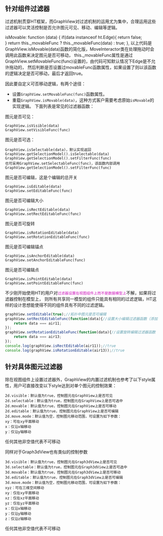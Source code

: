 ## 针对组件过滤器
过滤机制贯穿HT框架，而GraphView对过滤机制的运用尤为集中，合理运用这些过滤器可以灵活控制是否允许图元可见、移动、编辑等逻辑。

isMovable: function (data) {
    if(data instanceof ht.Edge){
        return false;                
    }
    return this._movableFunc ? this._movableFunc(data) : true;
},
以上代码是GraphView.isMovable(data)函数的简化版，MoveInteractor类在处理拖动时会调用此函数来决定图元是否可移动， this._movableFunc属性是通过GraphView.setMovableFunc(func)设置的，由代码可知默认情况下Edge是不允许拖动的， 然后判断是否设置过movableFunc函数属性，如果设置了则以该函数的逻辑决定是否可移动，最后才返回true。

因此要自定义可否移动逻辑，有两个途径：

* 设置`GraphView.setMovableFunc(func)`函数属性。
* 重载`GraphView.isMovable(data)`，这种方式客户需要考虑原始`isMovable`的实现逻辑。
下面列表是常见的过滤器函数：

图元是否可见：

    GraphView.isVisible(data)
    GraphView.setVisibleFunc(func)
图元是否可选：

    GraphView.isSelectable(data)，默认实现返回GraphView.getSelectionModel().isSelectable(data)
    GraphView.getSelectionModel().setFilterFunc(func)
    也可采用GraphView.setSelectableFunc(func)，该函数内部调用GraphView.getSelectionModel().setFilterFunc(func)
图元是否可编辑，这是个编辑的总开关

    GraphView.isEditable(data)
    GraphView.setEditableFunc(func)
图元是否可编辑大小

    GraphView.isRectEditable(data)
    GraphView.setRectEditableFunc(func)
图元是否可旋转

    GraphView.isRotationEditable(data)
    GraphView.setRotationEditableFunc(func)
图元是否可编辑锚点

    GraphView.isAnchorEditable(data)
    GraphView.setAnchorEditableFunc(func)
图元是否可编辑点

    GraphView.isPointEditable(data)
    GraphView.setPointEditableFunc(func)

不少刚开始使用HT的用户对<code><font color=#ce15bd>过滤器设置在视图组件上而不是数据模型上</font></code>不解，如果将过滤器控制在模型上， 则所有共享同一模型的组件只能具有相同的过滤逻辑，HT这样的设计思想能使得不同的组件具有不同的过滤逻辑。

```javascript
graphView.setEditable(true);//拓扑中图元是否可编辑
graphView.setRectEditableFunc(function(data){//设置大小编辑过滤器函数（添加大小编辑功能）
    return data === air11;
});
graphView.setRotationEditableFunc(function(data){//设置旋转编辑过滤器函数（添加旋转功能）
    return data === air13;
});
console.log(graphView.isRectEditable(air11));//true
console.log(graphView.isRotationEditable(air13));//true
```

## 针对具体图元过滤器

除在视图组件上设置过滤器外，GraphView的内置过滤机制也参考了以下style属性，用户可直接改变以下style达到对单个图元的控制效果：

    2d.visible：默认值为true，控制图元在GraphView上是否可见
    2d.selectable：默认值为true，控制图元在GraphView上是否可选中
    2d.movable：默认值为true，控制图元在GraphView上是否可移动
    2d.editable：默认值为true，控制图元在GraphView上是否可编辑
    2d.move.mode：默认值为空，控制图元移动范围，可设置为如下参数：
    xy：可在xy平面移动
    x：仅沿x轴移动
    y：仅沿y轴移动
任何其他非空值代表不可移动


同样对于Graph3dView也有类似的控制参数

    3d.visible：默认值为true，控制图元在Graph3dView上是否可见
    3d.selectable：默认值为true，控制图元在Graph3dView上是否可选中
    3d.movable：默认值为true，控制图元在Graph3dView上是否可移动
    3d.editable：默认值为true，控制图元在Graph3dView上是否可编辑
    3d.move.mode：默认值为空，控制图元移动范围，可设置为如下参数：
    xyz：可在三维空间移动
    xy：仅在xy平面移动
    xz：仅在xz平面移动
    yz：仅在yz平面移动
    x：仅沿x轴移动
    y：仅沿y轴移动
    z：仅沿z轴移动
任何其他非空值代表不可移动
